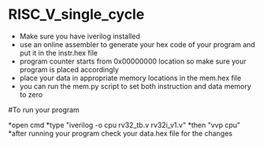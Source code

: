 # RISC_V_single_cycle


* Make sure you have iverilog installed
* use an online assembler to generate your hex code of your program and put it in the instr.hex file
* program counter starts from 0x00000000 location so make sure your program is placed accordingly
* place your data in appropriate memory locations in the mem.hex file
* you can run the mem.py script to set both instruction and data memory to zero

#To run your program

*open cmd
*type "iverilog -o cpu  rv32_tb.v rv32i_v1.v"
*then "vvp cpu"
*after running your program check your data.hex file for the changes
